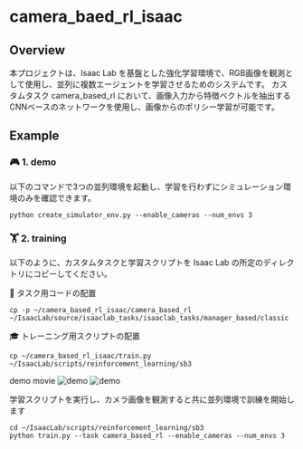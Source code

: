 # camera_baed_rl_isaac

## Overview
本プロジェクトは、Isaac Lab を基盤とした強化学習環境で、RGB画像を観測として使用し、並列に複数エージェントを学習させるためのシステムです。
カスタムタスク camera_based_rl において、画像入力から特徴ベクトルを抽出するCNNベースのネットワークを使用し、画像からのポリシー学習が可能です。

## Example

### 🎮 1. demo
以下のコマンドで3つの並列環境を起動し、学習を行わずにシミュレーション環境のみを確認できます。

```
python create_simulator_env.py --enable_cameras --num_envs 3
```

### 🏋️ 2. training
以下のように、カスタムタスクと学習スクリプトを Isaac Lab の所定のディレクトリにコピーしてください。

🔧 タスク用コードの配置

```
cp -p ~/camera_based_rl_isaac/camera_based_rl ~/IsaacLab/source/isaaclab_tasks/isaaclab_tasks/manager_based/classic
```

🎓 トレーニング用スクリプトの配置

```
cp ~/camera_based_rl_isaac/train.py ~/IsaacLab/scripts/reinforcement_learning/sb3
```

demo movie
![demo](https://github.com/kyo0221/camera_based_rl_isaac/blob/feat/train/gif/task_path.gif)
![demo](https://github.com/kyo0221/camera_based_rl_isaac/blob/feat/train/gif/train_path.gif)


学習スクリプトを実行し、カメラ画像を観測すると共に並列環境で訓練を開始します
```
cd ~/IsaacLab/scripts/reinforcement_learning/sb3
python train.py --task camera_based_rl --enable_cameras --num_envs 3
```
